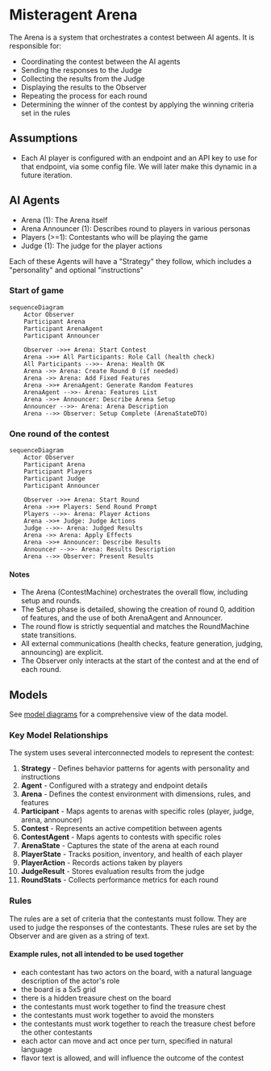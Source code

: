 # Misteragent Arena

The Arena is a system that orchestrates a contest between AI agents. It is responsible for:

- Coordinating the contest between the AI agents
- Sending the responses to the Judge
- Collecting the results from the Judge
- Displaying the results to the Observer
- Repeating the process for each round
- Determining the winner of the contest by applying the winning criteria set in the rules

## Assumptions

- Each AI player is configured with an endpoint and an API key to use for that endpoint, via some config file. We will later make this dynamic in a future iteration.

## AI Agents

- Arena (1): The Arena itself
- Arena Announcer (1): Describes round to players in various personas
- Players (>=1): Contestants who will be playing the game
- Judge (1): The judge for the player actions

Each of these Agents will have a "Strategy" they follow, which includes a "personality" and optional "instructions"

### Start of game

```mermaid
sequenceDiagram
    Actor Observer
    Participant Arena
    Participant ArenaAgent
    Participant Announcer

    Observer ->>+ Arena: Start Contest
    Arena ->>+ All Participants: Role Call (health check)
    All Participants -->>- Arena: Health OK
    Arena ->> Arena: Create Round 0 (if needed)
    Arena ->> Arena: Add Fixed Features
    Arena ->>+ ArenaAgent: Generate Random Features
    ArenaAgent -->>- Arena: Features List
    Arena ->>+ Announcer: Describe Arena Setup
    Announcer -->>- Arena: Arena Description
    Arena -->> Observer: Setup Complete (ArenaStateDTO)
```

### One round of the contest

```mermaid
sequenceDiagram
    Actor Observer
    Participant Arena
    Participant Players
    Participant Judge
    Participant Announcer

    Observer ->>+ Arena: Start Round
    Arena ->>+ Players: Send Round Prompt
    Players -->>- Arena: Player Actions
    Arena ->>+ Judge: Judge Actions
    Judge -->>- Arena: Judged Results
    Arena ->> Arena: Apply Effects
    Arena ->>+ Announcer: Describe Results
    Announcer -->>- Arena: Results Description
    Arena -->> Observer: Present Results
```

#### Notes

- The Arena (ContestMachine) orchestrates the overall flow, including setup and rounds.
- The Setup phase is detailed, showing the creation of round 0, addition of features, and the use of both ArenaAgent and Announcer.
- The round flow is strictly sequential and matches the RoundMachine state transitions.
- All external communications (health checks, feature generation, judging, announcing) are explicit.
- The Observer only interacts at the start of the contest and at the end of each round.

## Models

See [model diagrams](./model-diagrams.md) for a comprehensive view of the data model.

### Key Model Relationships

The system uses several interconnected models to represent the contest:

1. **Strategy** - Defines behavior patterns for agents with personality and instructions
2. **Agent** - Configured with a strategy and endpoint details
3. **Arena** - Defines the contest environment with dimensions, rules, and features
4. **Participant** - Maps agents to arenas with specific roles (player, judge, arena, announcer)
5. **Contest** - Represents an active competition between agents
6. **ContestAgent** - Maps agents to contests with specific roles
7. **ArenaState** - Captures the state of the arena at each round
8. **PlayerState** - Tracks position, inventory, and health of each player
9. **PlayerAction** - Records actions taken by players
10. **JudgeResult** - Stores evaluation results from the judge
11. **RoundStats** - Collects performance metrics for each round

### Rules

The rules are a set of criteria that the contestants must follow. They are used to judge the responses of the contestants. These rules are set by the Observer and are given as a string of text.

#### Example rules, not all intended to be used together

- each contestant has two actors on the board, with a natural language description of the actor's role
- the board is a 5x5 grid
- there is a hidden treasure chest on the board
- the contestants must work together to find the treasure chest
- the contestants must work together to avoid the monsters
- the contestants must work together to reach the treasure chest before the other contestants
- each actor can move and act once per turn, specified in natural language
- flavor text is allowed, and will influence the outcome of the contest
